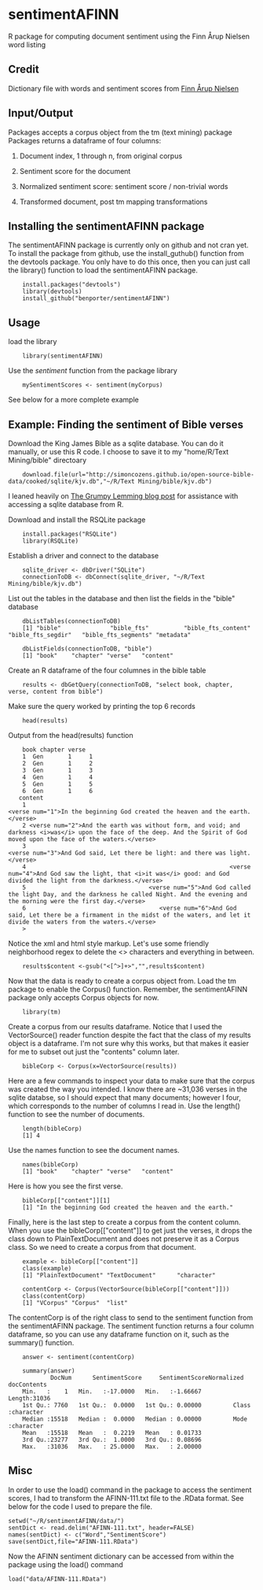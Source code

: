 sentimentAFINN
==============

R package for computing document sentiment using the Finn Årup Nielsen word listing

## Credit

Dictionary file with words and sentiment scores from <a href="http://www2.imm.dtu.dk/pubdb/views/publication_details.php?id=6010">Finn Årup Nielsen</a>

## Input/Output

Packages accepts a corpus object from the tm (text mining) package
Packages returns a dataframe of four columns:

1) Document index, 1 through n, from original corpus

2) Sentiment score for the document

3) Normalized sentiment score: sentiment score / non-trivial words

4) Transformed document, post tm mapping transformations

## Installing the sentimentAFINN package

The sentimentAFINN package is currently only on github and not cran yet.  To install the package from github, use the install_guthub() function from the devtools package.  You only have to do this once, then you can just call the library() function to load the sentimentAFINN package.

        install.packages("devtools")
        library(devtools)
        install_github("benporter/sentimentAFINN")
        

## Usage

load the library

        library(sentimentAFINN)

Use the <i>sentiment</i> function from the package library

        mySentimentScores <- sentiment(myCorpus)

See below for a more complete example

## Example:  Finding the sentiment of Bible verses

Download the King James Bible as a sqlite database.  You can do it manually, or use this R code.  I choose to save it to my "home/R/Text Mining/bible" directoary

        download.file(url="http://simoncozens.github.io/open-source-bible-data/cooked/sqlite/kjv.db","~/R/Text Mining/bible/kjv.db")

I leaned heavily on <a href="http://grumpylemming.com/blog/2012/12/27/accessing-sqlite-data-from-r/">The Grumpy Lemming blog post</a> for assistance with accessing a sqlite database from R.

Download and install the RSQLite package
        
        install.packages("RSQLite")
        library(RSQLite)

Establish a driver and connect to the database

        sqlite_driver <- dbDriver("SQLite")
        connectionToDB <- dbConnect(sqlite_driver, "~/R/Text Mining/bible/kjv.db")

List out the tables in the database and then list the fields in the "bible" database
        
        dbListTables(connectionToDB)
        [1] "bible"              "bible_fts"          "bible_fts_content"  "bible_fts_segdir"   "bible_fts_segments" "metadata"  
        
        dbListFields(connectionToDB, "bible")
        [1] "book"    "chapter" "verse"   "content"
        
Create an R dataframe of the four columnes in the bible table

        results <- dbGetQuery(connectionToDB, "select book, chapter, verse, content from bible")

Make sure the query worked by printing the top 6 records

        head(results)
        
Output from the head(results) function
        
        book chapter verse
        1  Gen       1     1
        2  Gen       1     2
        3  Gen       1     3
        4  Gen       1     4
        5  Gen       1     5
        6  Gen       1     6
       content
        1                                                                                                <verse num="1">In the beginning God created the heaven and the earth.</verse>
        2 <verse num="2">And the earth was without form, and void; and darkness <i>was</i> upon the face of the deep. And the Spirit of God moved upon the face of the waters.</verse>
        3                                                                                                <verse num="3">And God said, Let there be light: and there was light.</verse>
        4                                                          <verse num="4">And God saw the light, that <i>it was</i> good: and God divided the light from the darkness.</verse>
        5                                   <verse num="5">And God called the light Day, and the darkness he called Night. And the evening and the morning were the first day.</verse>
        6                                      <verse num="6">And God said, Let there be a firmament in the midst of the waters, and let it divide the waters from the waters.</verse>
        > 

Notice the xml and html style markup.  Let's use some friendly neighborhood regex to delete the <> characters and everything in between.

        results$content <-gsub("<[^>]+>","",results$content)

Now that the data is ready to create a corpus object from.  Load the tm package to enable the Corpus() function.  Remember, the sentimentAFINN package only accepts Corpus objects for now.

        library(tm)

Create a corpus from our results dataframe.  Notice that I used the VectorSource() reader function despite the fact that the class of my results object is a dataframe.  I'm not sure why this works, but that makes it easier for me to subset out just the "contents" column later.

        bibleCorp <- Corpus(x=VectorSource(results))
        
Here are a few commands to inspect your data to make sure that the corpus was created the way you intended.  I know there are ~31,036 verses in the sqlite databse, so I should expect that many documents; however I four, which corresponds to the number of columns I read in.  Use the length() function to see the number of documents.

        length(bibleCorp)
        [1] 4

Use the names function to see the document names.

        names(bibleCorp)
        [1] "book"    "chapter" "verse"   "content"
        
Here is how you see the first verse.

        bibleCorp[["content"]][1]
        [1] "In the beginning God created the heaven and the earth."

Finally, here is the last step to create a corpus from the content column.  When you use the bibleCorp[["content"]] to get just the verses, it drops the class down to PlainTextDocument and does not preserve it as a Corpus class.  So we need to create a corpus from that document.

        example <- bibleCorp[["content"]]
        class(example)
        [1] "PlainTextDocument" "TextDocument"      "character" 

        contentCorp <- Corpus(VectorSource(bibleCorp[["content"]]))
        class(contentCorp)
        [1] "VCorpus" "Corpus"  "list" 

The contentCorp is of the right class to send to the sentiment function from the sentimentAFINN package.  The sentiment function returns a four column dataframe, so you can use any dataframe function on it, such as the summary() function.

        answer <- sentiment(contentCorp)
        
        summary(answer)
                DocNum      SentimentScore     SentimentScoreNormalized docContents       
        Min.   :    1   Min.   :-17.0000   Min.   :-1.66667         Length:31036      
        1st Qu.: 7760   1st Qu.:  0.0000   1st Qu.: 0.00000         Class :character  
        Median :15518   Median :  0.0000   Median : 0.00000         Mode  :character  
        Mean   :15518   Mean   :  0.2219   Mean   : 0.01733                           
        3rd Qu.:23277   3rd Qu.:  1.0000   3rd Qu.: 0.08696                           
        Max.   :31036   Max.   : 25.0000   Max.   : 2.00000                           

## Misc

In order to use the load() command in the package to access the sentiment scores, I had to transform the AFINN-111.txt file to the .RData format. See below for the code I used to prepare the file.

    setwd("~/R/sentimentAFINN/data/")
    sentDict <- read.delim("AFINN-111.txt", header=FALSE)
    names(sentDict) <- c("Word","SentimentScore")
    save(sentDict,file="AFINN-111.RData")
    
Now the AFINN sentiment dictionary can be accessed from within the package using the load() command

    load("data/AFINN-111.RData")
